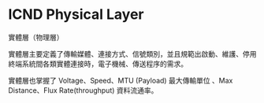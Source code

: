 # ICND Physical Layer
實體層（物理層）

實體層主要定義了傳輸媒體、連接方式、信號類別，並且規範出啟動、維護、停用終端系統間各類實體連接時，電子機械、傳送程序的需求。

實體層也掌握了 Voltage、Speed、MTU (Payload) 最大傳輸單位 、Max Distance、Flux Rate(throughput) 資料流通率。
